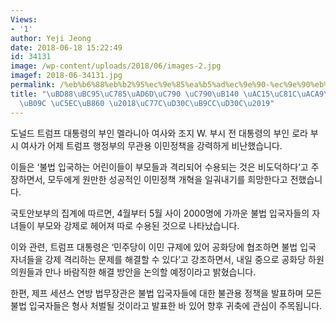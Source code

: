 ```yaml
---
Views:
- '1'
author: Yeji Jeong
date: 2018-06-18 15:22:49
id: 34131
image: /wp-content/uploads/2018/06/images-2.jpg
imagef: 2018-06-34131.jpg
permalink: /%eb%b6%88%eb%b2%95%ec%9e%85%ea%b5%ad%ec%9e%90-%ec%9e%90%eb%85%80-%ea%b0%95%ec%a0%9c%ea%b2%a9%eb%a6%ac-%eb%b9%84%eb%82%9c-%ec%97%ac%eb%a1%a0-%ec%9d%bc%ed%8c%8c%eb%a7%8c%ed%8c%8c/
title: "\uBD88\uBC95\uC785\uAD6D\uC790 \uC790\uB140 \uAC15\uC81C\uACA9\uB9AC \uBE44\
  \uB09C \uC5EC\uB860 \u2018\uC77C\uD30C\uB9CC\uD30C\u2019"
---
```


도널드 트럼프 대통령의 부인 멜라니아 여사와 조지 W. 부시 전 대통령의 부인 로라 부시 여사가 어제 트럼프 행정부의 무관용 이민정책을 강력하게 비난했습니다.

이들은 ‘불법 입국하는 어린이들이 부모들과 격리되어 수용되는 것은 비도덕하다’고 주장하면서, 모두에게 원만한 성공적인 이민정책 개혁을 일궈내기를 희망한다고 전했습니다.

국토안보부의 집계에 따르면, 4월부터 5월 사이 2000명에 가까운 불법 입국자들의 자녀들이 부모와 강제로 헤어져 따로 수용된 것으로 나타났습니다.

이와 관련, 트럼프 대통령은 ‘민주당이 이민 규제에 있어 공화당에 협조하면 불법 입국 자녀들을 강제 격리하는 문제를 해결할 수 있다’고 강조하면서, 내일 중으로 공화당 하원의원들과 만나 바람직한 해결 방안을 논의할 예정이라고 밝혔습니다.

한편, 제프 세션스 연방 법무장관은 불법 입국자들에 대한 불관용 정책을 발표하며 모든 불법 입국자들은 형사 처벌될 것이라고 발표한 바 있어 향후 귀축에 관심이 주목됩니다.
